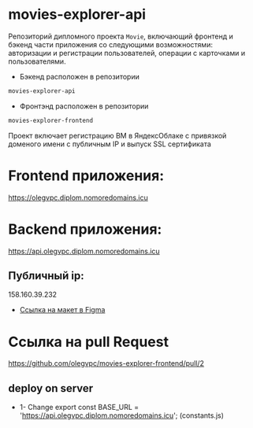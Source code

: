 # movies-explorer-api
Репозиторий дипломного проекта `Movie`, включающий фронтенд 
и бэкенд части приложения со следующими возможностями: авторизации 
и регистрации пользователей, операции с карточками и пользователями. 
* Бэкенд расположен в репозитории 
```html
movies-explorer-api
``` 
* Фронтэнд расположен в репозитории 
```html
movies-explorer-frontend
``` 

Проект включает регистрацию ВМ в ЯндексОблаке с привязкой доменого имени 
с  публичным IP и выпуск SSL сертификата



# Frontend приложения:
https://olegvpc.diplom.nomoredomains.icu

# Backend приложения:
https://api.olegvpc.diplom.nomoredomains.icu

## Публичный ip: 
158.160.39.232
* [Ссылка на макет в Figma](https://www.figma.com/file/WF9s5zRvAfIl9eTCZAOC3a/Diploma-(Copy)?node-id=891%3A3857&t=LcUsEubaaOLSTN75-1)

# Ссылка на pull Request
https://github.com/olegvpc/movies-explorer-frontend/pull/2

## deploy on server
* 1- Change export const BASE_URL = 'https://api.olegvpc.diplom.nomoredomains.icu'; (constants.js)

